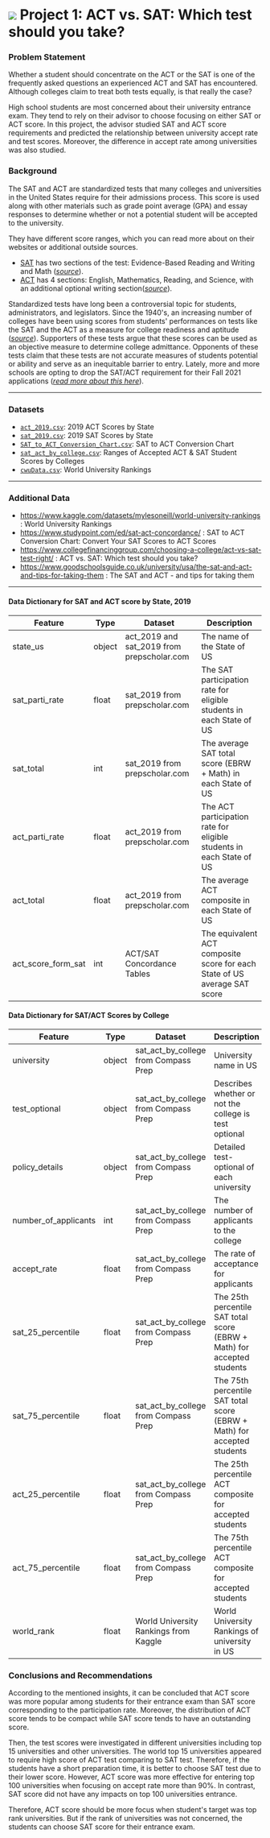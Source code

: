 # ![](https://ga-dash.s3.amazonaws.com/production/assets/logo-9f88ae6c9c3871690e33280fcf557f33.png) Project 1: ACT vs. SAT: Which test should you take?


### Problem Statement

Whether a student should concentrate on the ACT or the SAT is one of the frequently asked questions an experienced ACT and SAT has encountered. Although colleges claim to treat both tests equally, is that really the case?

High school students are most concerned about their university entrance exam. They tend to rely on their advisor to choose focusing on either SAT or ACT score. In this project, the advisor studied SAT and ACT score requirements and predicted the relationship between university accept rate and test scores. Moreover, the difference in accept rate among universities was also studied.

### Background

The SAT and ACT are standardized tests that many colleges and universities in the United States require for their admissions process. This score is used along with other materials such as grade point average (GPA) and essay responses to determine whether or not a potential student will be accepted to the university.

They have different score ranges, which you can read more about on their websites or additional outside sources.
* [SAT](https://collegereadiness.collegeboard.org/sat) has two sections of the test: Evidence-Based Reading and Writing and Math ([*source*](https://www.princetonreview.com/college/sat-sections)).
* [ACT](https://www.act.org/content/act/en.html) has 4 sections: English, Mathematics, Reading, and Science, with an additional optional writing section([*source*](https://www.act.org/content/act/en/products-and-services/the-act/scores/understanding-your-scores.html)).

Standardized tests have long been a controversial topic for students, administrators, and legislators. Since the 1940's, an increasing number of colleges have been using scores from students' performances on tests like the SAT and the ACT as a measure for college readiness and aptitude ([*source*](https://www.minotdailynews.com/news/local-news/2017/04/a-brief-history-of-the-sat-and-act/)). Supporters of these tests argue that these scores can be used as an objective measure to determine college admittance. Opponents of these tests claim that these tests are not accurate measures of students potential or ability and serve as an inequitable barrier to entry. Lately, more and more schools are opting to drop the SAT/ACT requirement for their Fall 2021 applications ([*read more about this here*](https://www.cnn.com/2020/04/14/us/coronavirus-colleges-sat-act-test-trnd/index.html)).

---

### Datasets

* [`act_2019.csv`](../data/act_2019.csv): 2019 ACT Scores by State
* [`sat_2019.csv`](../data/sat_2019.csv): 2019 SAT Scores by State
* [`SAT_to_ACT_Conversion_Chart.csv`](../data/SAT_to_ACT_Conversion_Chart.csv): SAT to ACT Conversion Chart
* [`sat_act_by_college.csv`](../data/sat_act_by_college.csv): Ranges of Accepted ACT & SAT Student Scores by Colleges
* [`cwuData.csv`](../data/cwuData.csv): World University Rankings

---

### Additional Data

* https://www.kaggle.com/datasets/mylesoneill/world-university-rankings : World University Rankings
* https://www.studypoint.com/ed/sat-act-concordance/ : SAT to ACT Conversion Chart: Convert Your SAT Scores to ACT Scores
* https://www.collegefinancinggroup.com/choosing-a-college/act-vs-sat-test-right/ : ACT vs. SAT: Which test should you take?
* https://www.goodschoolsguide.co.uk/university/usa/the-sat-and-act-and-tips-for-taking-them : The SAT and ACT - and tips for taking them
---

#### Data Dictionary for SAT and ACT score by State, 2019

|Feature|Type|Dataset|Description|
|---|---|---|---|
|state_us |object|act_2019 and sat_2019 from prepscholar.com|The name of the State of US |
|sat_parti_rate |float|sat_2019 from prepscholar.com|The SAT participation rate for eligible students in each State of US|
|sat_total|int|sat_2019 from prepscholar.com|The average SAT total score (EBRW + Math) in each State of US|
|act_parti_rate|float|act_2019 from prepscholar.com|The ACT participation rate for eligible students in each State of US||
|act_total|float|act_2019 from prepscholar.com|The average ACT composite in each State of US|
|act_score_form_sat|int|ACT/SAT Concordance Tables|The equivalent ACT composite score for each State of US average SAT score|

#### Data Dictionary for SAT/ACT Scores by College


|Feature|Type|Dataset|Description|
|---|---|---|---|
|university|object|sat_act_by_college from Compass Prep|University name in US|
|test_optional|object|sat_act_by_college from Compass Prep|Describes whether or not the college is test optional|
|policy_details|object|sat_act_by_college from Compass Prep|Detailed test-optional of each university|
|number_of_applicants|int|sat_act_by_college from Compass Prep|The number of applicants to the college|
|accept_rate|float|sat_act_by_college from Compass Prep|The rate of acceptance for applicants|
|sat_25_percentile|float|sat_act_by_college from Compass Prep|The 25th percentile SAT total score (EBRW + Math) for accepted students|
|sat_75_percentile|float|sat_act_by_college from Compass Prep|The 75th percentile SAT total score (EBRW + Math) for accepted students|
|act_25_percentile|float|sat_act_by_college from Compass Prep| The 25th percentile ACT composite for accepted students|
|act_75_percentile|float|sat_act_by_college from Compass Prep| The 75th percentile ACT composite for accepted students|
|world_rank|float|World University Rankings from Kaggle|World University Rankings of university in US|

### Conclusions and Recommendations

According to the mentioned insights, it can be concluded that ACT score was more popular among students for their entrance exam than SAT score corresponding to the participation rate. Moreover, the distribution of ACT score tends to be compact while SAT score tends to have an outstanding score.

Then, the test scores were investigated in different universities including top 15 universities and other universities. The world top 15 universities appeared to require high score of ACT test comparing to SAT test. Therefore, if the students have a short preparation time, it is better to choose SAT test due to their lower score. However, ACT score was more effective for entering top 100 universities when focusing on accept rate more than 90%. In contrast, SAT score did not have any impacts on top 100 universities entrance.

Therefore, ACT score should be more focus when student's target was top rank universities. But if the rank of universities was not concerned, the students can choose SAT score for their entrance exam.
